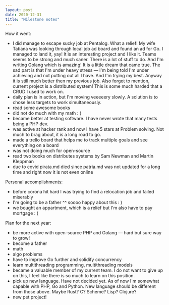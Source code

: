 ```yaml
---
layout: post
date: 2020-12-31
title: "Milestone notes"
---
```


How it went: 
- I did manage to escape sucky job at Pentalog. What a relief! My wife Tatiana was looking through local job ad board
  and found an ad for Go. I managed to land it, yay! It is an interesting project and I like it. Teams seems to be
  strong and much saner. There is a lot of stuff to do. And I'm writing Golang which is amazing! It is a little dream
  that came true. The sad part is that I'm under heavy stress — I'm being told I'm under achieving and not putting out
  all I have. And I'm trying my best. Anyway it is still much better then my previous job. 
  Also forgot to mention, current project is a distributed system! This is some much harded that a CRUD I used to work
  on. 
- daily plan is in action, but I'm moving veeeeery slowly. A solution is to chose less targets to work simultaneously.   
- read some awesome books 
- did not do much with my math : (
- became better at testing software. I have never wrote that many tests being a PHP dev. 
- was active at hacker rank and now I have 5 stars at Problem solving. Not much to brag about, it is a long road to go. 
- made a trello board that helps me to track multiple goals and see everything on a board 
- was not doing much for open-source 
- read two books on distributes systems by Sam Newman and Martin Kleppman
- due to covid pirata.md died since patria.md was not updated for a long time and right now it is not even online 



Personal accomplishments:
- before corona hit hard I was trying to find a relocation job and failed miserably
- I'm going to be a father ^^ soooo happy about this : ) 
- we bought an appartment, which is a relief but I'm also have to pay mortgage : (


Plan for the next year:
- be more active with open-source PHP and Golang — hard but sure way to grow! 
- become a father 
- math
- algo problems 
- have to improve Go further and solidify concurrency 
- learn multithreading programming, multithreading models
- became a valuable member of my current team. I do not want to give up on this, I feel like there is so much to learn
  on this position. 
- pick up new language. Have not decided yet. As of now I'm somewhat capable with PHP, Go and Python. New language
  should be different from those above. Maybe Rust? C? Scheme? Lisp? Clojure? 
- new pet project! 

